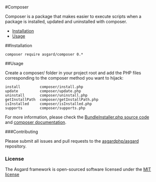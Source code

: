 #Composer

Composer is a package that makes easier to execute scripts when a package is installed, updated and uninstalled with composer.

- [Installation](#installation)
- [Usage](#usage)

<a name="installation"></a>
##Installation

	composer require asgard/composer 0.*

<a name="usage"></a>
##Usage

Create a composer/ folder in your project root and add the PHP files corresponding to the composer method you want to hijack:

	install			composer/install.php
	update			composer/update.php
	uninstall		composer/uninstall.php
	getInstallPath	composer/getInstallPath.php
	isInstalled		composer/isInstalled.php
	supports		composer/supports.php

For more information, please check the [BundleInstaller.php source code](https://github.com/asgardphp/composer/blob/master/BundleInstaller.php) and [composer documentation](https://getcomposer.org/doc/articles/custom-installers.md).

###Contributing

Please submit all issues and pull requests to the [asgardphp/asgard](http://github.com/asgardphp/asgard) repository.

### License

The Asgard framework is open-sourced software licensed under the [MIT license](http://opensource.org/licenses/MIT)